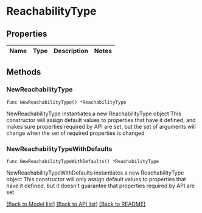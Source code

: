 # ReachabilityType

## Properties

Name | Type | Description | Notes
------------ | ------------- | ------------- | -------------

## Methods

### NewReachabilityType

`func NewReachabilityType() *ReachabilityType`

NewReachabilityType instantiates a new ReachabilityType object
This constructor will assign default values to properties that have it defined,
and makes sure properties required by API are set, but the set of arguments
will change when the set of required properties is changed

### NewReachabilityTypeWithDefaults

`func NewReachabilityTypeWithDefaults() *ReachabilityType`

NewReachabilityTypeWithDefaults instantiates a new ReachabilityType object
This constructor will only assign default values to properties that have it defined,
but it doesn't guarantee that properties required by API are set


[[Back to Model list]](../README.md#documentation-for-models) [[Back to API list]](../README.md#documentation-for-api-endpoints) [[Back to README]](../README.md)


